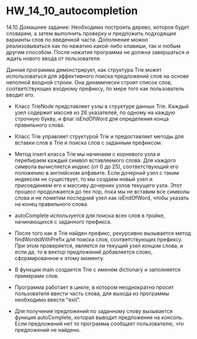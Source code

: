 # HW_14_10_autocompletion

14.10 Домашнее задание: Необходимо построить дерево, которое будет словарем, а затем выполнить 
 проверку и предложить подходящие варианты слов по введенной части. Дополнение можно реализовываться
 как по нажатию какой-либо клавиши, так и любым другим способом. После нажатия программа не
 должна завершаться и ждать нового ввода от пользователя.
 
   Данная программа демонстрирует, как структура Trie может использоваться для эффективного поиска
 предложений слов на основе неполной входной строки. Она динамически строит список слов, 
 соответствующих входному префиксу, по мере того как пользователь вводит его.

 - Класс TrieNode представляет узлы в структуре данных Trie. Каждый узел содержит массив из 26 
     указателей, по одному на каждую строчную букву, и флаг isEndOfWord для определения конца 
	 правильного слова.
	 
 - Класс Trie управляет структурой Trie и предоставляет методы для вставки слов в Trie и поиска
     слов с заданным префиксом.
	 
 - Метод insert класса Trie мы начинаем с корневого узла и перебираем каждый символ вставляемого
     слова. Для каждого символа вычисляется индекс (от 0 до 25), соответствующий его положению 
	 в английском алфавите. Если дочерний узел с таким индексом не существует, то мы создаем
	 новый узел и присоединяем его к массиву дочерних узлов текущего узла. Этот процесс 
	 продолжается до тех пор, пока мы не вставим все символы слова и не пометим последний узел
	 как isEndOfWord, чтобы указать на конец правильного слова.
	 
 - autoComplete используется для поиска всех слов в тройке, начинающихся с заданного префикса.
     
 - После того как в Trie найден префикс, рекурсивно вызывается метод findWordsWithPrefix для
     поиска слов, соответствующих префиксу. При этом проверяется, является ли текущий узел концом
	 слова, и если да, то в вектор предложений добавляется слово, сформированное к этому моменту.
 
 - В функции main создается Trie с именем dictionary и заполняется примерами слов.
 
 - Программа работает в цикле, в котором неоднократно просит пользователя ввести часть слова, 
     для выхода из программы необходимо ввести "exit".
	 
 - Для получения предложений по заданному слову вызывается функция autoComplete, которая выводит
     предложения на консоль. Если предложений нет то программа сообщает пользователю, что 
	 предложений не найдено.
